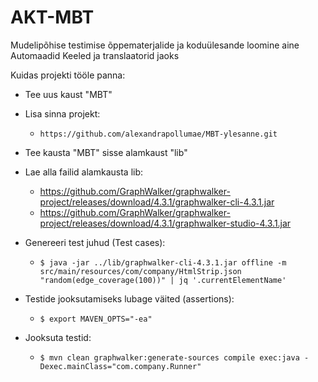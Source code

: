 # AKT-MBT
Mudelipõhise testimise õppematerjalide ja koduülesande loomine aine Automaadid Keeled ja translaatorid jaoks

Kuidas projekti tööle panna:

- Tee uus kaust "MBT"
- Lisa sinna projekt:
  - `https://github.com/alexandrapollumae/MBT-ylesanne.git`
- Tee kausta "MBT" sisse alamkaust "lib"
- Lae alla failid alamkausta lib:
  - https://github.com/GraphWalker/graphwalker-project/releases/download/4.3.1/graphwalker-cli-4.3.1.jar
  - https://github.com/GraphWalker/graphwalker-project/releases/download/4.3.1/graphwalker-studio-4.3.1.jar
  

- Genereeri test juhud (Test cases):
  - `$ java -jar ../lib/graphwalker-cli-4.3.1.jar offline -m src/main/resources/com/company/HtmlStrip.json "random(edge_coverage(100))" | jq '.currentElementName'`


- Testide jooksutamiseks lubage väited (assertions):
  - `$ export MAVEN_OPTS="-ea"`


- Jooksuta testid:
  - `$ mvn clean graphwalker:generate-sources compile exec:java -Dexec.mainClass="com.company.Runner"`
